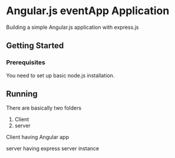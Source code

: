 # Angular.js eventApp Application
Building a simple Angular.js application with express.js 
## Getting Started  

### Prerequisites   
You need to set up basic node.js installation.


## Running 

There are basically two folders 
1) Client
2) server

Client having Angular app

server having express server instance